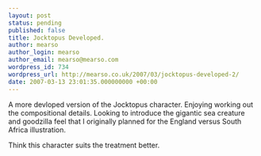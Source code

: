 ```yaml
---
layout: post
status: pending
published: false
title: Jocktopus Developed.
author: mearso
author_login: mearso
author_email: mearso@mearso.com
wordpress_id: 734
wordpress_url: http://mearso.co.uk/2007/03/jocktopus-developed-2/
date: 2007-03-13 23:01:35.000000000 +00:00
---
```

A more devloped version of the Jocktopus character. Enjoying working out the compositional details. Looking to introduce the gigantic sea creature and goodzilla feel that I originally planned for the England versus South Africa illustration.

Think this character suits the treatment better.
